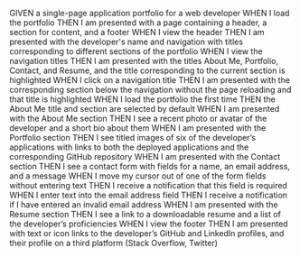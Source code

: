 GIVEN a single-page application portfolio for a web developer WHEN I load the portfolio THEN I am presented with a page containing a header, a section for content, and a footer WHEN I view the header THEN I am presented with the developer's name and navigation with titles corresponding to different sections of the portfolio WHEN I view the navigation titles THEN I am presented with the titles About Me, Portfolio, Contact, and Resume, and the title corresponding to the current section is highlighted WHEN I click on a navigation title THEN I am presented with the corresponding section below the navigation without the page reloading and that title is highlighted WHEN I load the portfolio the first time THEN the About Me title and section are selected by default WHEN I am presented with the About Me section THEN I see a recent photo or avatar of the developer and a short bio about them WHEN I am presented with the Portfolio section THEN I see titled images of six of the developer’s applications with links to both the deployed applications and the corresponding GitHub repository WHEN I am presented with the Contact section THEN I see a contact form with fields for a name, an email address, and a message WHEN I move my cursor out of one of the form fields without entering text THEN I receive a notification that this field is required WHEN I enter text into the email address field THEN I receive a notification if I have entered an invalid email address WHEN I am presented with the Resume section THEN I see a link to a downloadable resume and a list of the developer’s proficiencies WHEN I view the footer THEN I am presented with text or icon links to the developer’s GitHub and LinkedIn profiles, and their profile on a third platform (Stack Overflow, Twitter)
